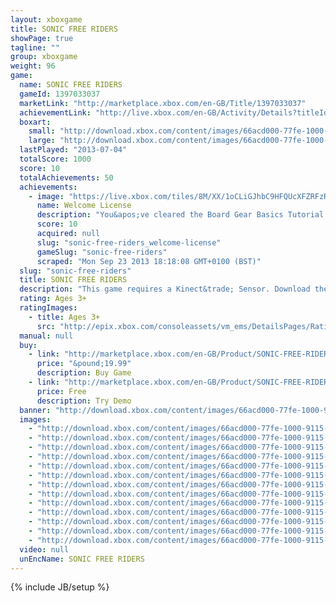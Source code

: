 ```yaml
---
layout: xboxgame
title: SONIC FREE RIDERS
showPage: true
tagline: ""
group: xboxgame
weight: 96
game: 
  name: SONIC FREE RIDERS
  gameId: 1397033037
  marketLink: "http://marketplace.xbox.com/en-GB/Title/1397033037"
  achievementLink: "http://live.xbox.com/en-GB/Activity/Details?titleId=1397033037"
  boxart: 
    small: "http://download.xbox.com/content/images/66acd000-77fe-1000-9115-d8025345084d/2057/boxartsm.jpg"
    large: "http://download.xbox.com/content/images/66acd000-77fe-1000-9115-d8025345084d/2057/boxartlg.jpg"
  lastPlayed: "2013-07-04"
  totalScore: 1000
  score: 10
  totalAchievements: 50
  achievements: 
    - image: "https://live.xbox.com/tiles/8M/XX/1oCLiGJhbC9HFQUcXFZRFzRkL2FjaC8wLzMAAAAA5+fn+fjF6w==.jpg"
      name: Welcome License
      description: "You&apos;ve cleared the Board Gear Basics Tutorial! You&apos;re a true rider now."
      score: 10
      acquired: null
      slug: "sonic-free-riders_welcome-license"
      gameSlug: "sonic-free-riders"
      scraped: "Mon Sep 23 2013 18:18:08 GMT+0100 (BST)"
  slug: "sonic-free-riders"
  title: SONIC FREE RIDERS
  description: "This game requires a Kinect&trade; Sensor. Download the manual for this game by locating the game on http://marketplace.xbox.com and selecting &ldquo;See Game Manual&quot;.   Sonic is speeding onto Kinect&trade; for Xbox 360  in an action-packed experience unlike any other! Become your favourite character as you jump on your board and get ready to compete in exhilarating, adrenaline-fueled races against tough competition. For the first time use full-motion body control to twist and turn your way through a range of visually stunning courses. Hi &ndash;octane fun for &lsquo;riders&rsquo; of all ages, Sonic Free Riders brings extreme lightning-paced boarding action in a main event you won&rsquo;t want to miss!"
  rating: Ages 3+
  ratingImages: 
    - title: Ages 3+
      src: "http://epix.xbox.com/consoleassets/vm_ems/DetailsPages/RatingSystemID/14/default/Values/14001.png"
  manual: null
  buy: 
    - link: "http://marketplace.xbox.com/en-GB/Product/SONIC-FREE-RIDERS/66acd000-77fe-1000-9115-d8025345084d?purchase=1&amp;DownloadType=Game"
      price: "&pound;19.99"
      description: Buy Game
    - link: "http://marketplace.xbox.com/en-GB/Product/SONIC-FREE-RIDERS/66acd000-77fe-1000-9115-d8025345084d?purchase=1&amp;DownloadType=GameDemo"
      price: Free
      description: Try Demo
  banner: "http://download.xbox.com/content/images/66acd000-77fe-1000-9115-d8025345084d/1033/banner.png"
  images: 
    - "http://download.xbox.com/content/images/66acd000-77fe-1000-9115-d8025345084d/1033/screenlg1.jpg"
    - "http://download.xbox.com/content/images/66acd000-77fe-1000-9115-d8025345084d/1033/screenlg2.jpg"
    - "http://download.xbox.com/content/images/66acd000-77fe-1000-9115-d8025345084d/1033/screenlg3.jpg"
    - "http://download.xbox.com/content/images/66acd000-77fe-1000-9115-d8025345084d/1033/screenlg4.jpg"
    - "http://download.xbox.com/content/images/66acd000-77fe-1000-9115-d8025345084d/1033/screenlg6.jpg"
    - "http://download.xbox.com/content/images/66acd000-77fe-1000-9115-d8025345084d/1033/screenlg7.jpg"
    - "http://download.xbox.com/content/images/66acd000-77fe-1000-9115-d8025345084d/1033/screenlg10.jpg"
    - "http://download.xbox.com/content/images/66acd000-77fe-1000-9115-d8025345084d/1033/screenlg11.jpg"
    - "http://download.xbox.com/content/images/66acd000-77fe-1000-9115-d8025345084d/1033/screenlg12.jpg"
    - "http://download.xbox.com/content/images/66acd000-77fe-1000-9115-d8025345084d/1033/screenlg14.jpg"
    - "http://download.xbox.com/content/images/66acd000-77fe-1000-9115-d8025345084d/1033/screenlg15.jpg"
    - "http://download.xbox.com/content/images/66acd000-77fe-1000-9115-d8025345084d/1033/screenlg16.jpg"
    - "http://download.xbox.com/content/images/66acd000-77fe-1000-9115-d8025345084d/1033/screenlg18.jpg"
  video: null
  unEncName: SONIC FREE RIDERS
---
```

{% include JB/setup %}